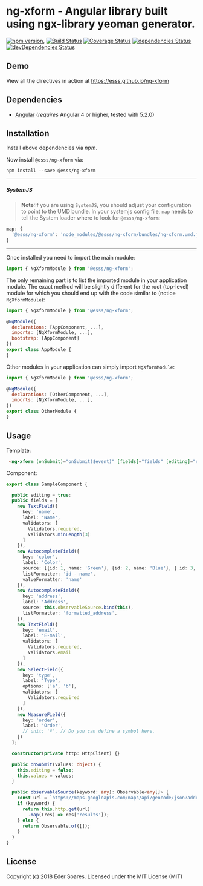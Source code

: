 # ng-xform - Angular library built using ngx-library yeoman generator.

[![npm version](https://badge.fury.io/js/%40esss%2Fng-xform.svg)](https://badge.fury.io/js/%40esss%2Fng-xform),
[![Build Status](https://travis-ci.org/ESSS/ng-xform.svg?branch=master)](https://travis-ci.org/ESSS/ng-xform)
[![Coverage Status](https://coveralls.io/repos/github/ESSS/ng-xform/badge.svg?branch=master)](https://coveralls.io/github/ESSS/ng-xform?branch=master)
[![dependencies Status](https://david-dm.org/esss/ng-xform/status.svg)](https://david-dm.org/esss/ng-xform)
[![devDependencies Status](https://david-dm.org/esss/ng-xform/dev-status.svg)](https://david-dm.org/esss/ng-xform?type=dev)

## Demo

View all the directives in action at https://esss.github.io/ng-xform

## Dependencies
* [Angular](https://angular.io) (*requires* Angular 4 or higher, tested with 5.2.0)

## Installation
Install above dependencies via *npm*. 

Now install `@esss/ng-xform` via:
```shell
npm install --save @esss/ng-xform
```

---
##### SystemJS
>**Note**:If you are using `SystemJS`, you should adjust your configuration to point to the UMD bundle.
In your systemjs config file, `map` needs to tell the System loader where to look for `@esss/ng-xform`:
```js
map: {
  '@esss/ng-xform': 'node_modules/@esss/ng-xform/bundles/ng-xform.umd.js',
}
```
---

Once installed you need to import the main module:
```js
import { NgXformModule } from '@esss/ng-xform';
```
The only remaining part is to list the imported module in your application module. The exact method will be slightly
different for the root (top-level) module for which you should end up with the code similar to (notice ` NgXformModule`):
```js
import { NgXformModule } from '@esss/ng-xform';

@NgModule({
  declarations: [AppComponent, ...],
  imports: [NgXformModule, ...],  
  bootstrap: [AppComponent]
})
export class AppModule {
}
```

Other modules in your application can simply import ` NgXformModule `:

```js
import { NgXformModule } from '@esss/ng-xform';

@NgModule({
  declarations: [OtherComponent, ...],
  imports: [NgXformModule, ...], 
})
export class OtherModule {
}
```

## Usage
Template:
```html
 <ng-xform (onSubmit)="onSubmit($event)" [fields]="fields" [editing]="editing"></ng-xform>
```
Component:
```ts
export class SampleComponent {

  public editing = true;
  public fields = [
    new TextField({
      key: 'name',
      label: 'Name',
      validators: [
        Validators.required,
        Validators.minLength(3)
      ]
    }),
    new AutocompleteField({
      key: 'color',
      label: 'Color',
      source: [{id: 1, name: 'Green'}, {id: 2, name: 'Blue'}, { id: 3, name: 'Yellow'}],
      listFormatter: 'id - name',
      valueFormatter: 'name'
    }),
    new AutocompleteField({
      key: 'address',
      label: 'Address',
      source: this.observableSource.bind(this),
      listFormatter: 'formatted_address',
    }),
    new TextField({
      key: 'email',
      label: 'E-mail',
      validators: [
        Validators.required,
        Validators.email
      ]
    }),
    new SelectField({
      key: 'type',
      label: 'Type',
      options: ['a', 'b'],
      validators: [
        Validators.required
      ]
    }),
    new MeasureField({
      key: 'order',
      label: 'Order',
      // unit: 'º', // Do you can define a symbol here.
    })
  ];

  constructor(private http: HttpClient) {}

  public onSubmit(values: object) {
    this.editing = false;
    this.values = values;
  }

  public observableSource(keyword: any): Observable<any[]> {
    const url = `https://maps.googleapis.com/maps/api/geocode/json?address=${keyword}`;
    if (keyword) {
      return this.http.get(url)
        .map((res) => res['results']);
    } else {
      return Observable.of([]);
    }
  }
}
```

## License

Copyright (c) 2018 Eder Soares. Licensed under the MIT License (MIT)

